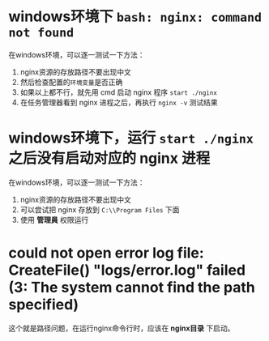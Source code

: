 # windows环境下 `bash: nginx: command not found`
在windows环境，可以逐一测试一下方法：

1. nginx资源的存放路径不要出现中文
2. 然后检查配置的`环境变量`是否正确
3. 如果以上都不行，就先用 cmd 启动 nginx 程序 `start ./nginx`
4. 在任务管理器看到 nginx 进程之后，再执行 `nginx -v` 测试结果


# windows环境下，运行 `start ./nginx` 之后没有启动对应的 nginx 进程

在windows环境，可以逐一测试一下方法：

1. nginx资源的存放路径不要出现中文
2. 可以尝试把 nginx 存放到 `C:\\Program Files` 下面
3. 使用 **管理員** 权限运行

# could not open error log file: CreateFile() "logs/error.log" failed (3: The system cannot find the path specified)

这个就是路径问题，在运行nginx命令行时，应该在 **nginx目录** 下启动。